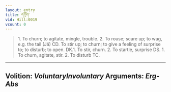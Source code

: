 ```yaml
---
layout: entry
title: དཀྲོག་
vid: Hill:0019
vcount: 0
---
```

> 1\. To churn; to agitate, mingle, trouble\. 2\. To rouse; scare up; to wag, e\.g\. the tail (Jä) CD\. To stir up; to churn; to give a feeling of surprise to; to disturb; to open\. DK\.1\. To stir, churn\. 2\. To startle, surprise DS\. 1\. To churn, agitate, stir\. 2\. To disturb TC\.

---
Volition: _VoluntaryInvoluntary_
Arguments: _Erg-Abs_
---

